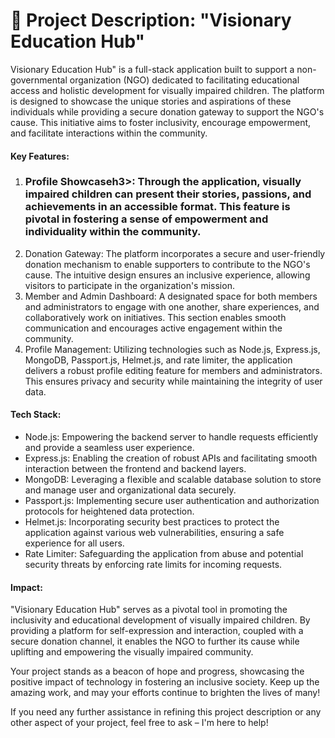 <h1>🌟 Project Description: "Visionary Education Hub"</h1>
<p>Visionary Education Hub" is a full-stack application built to support a non-governmental organization (NGO) dedicated to facilitating educational access and holistic development for visually impaired children. The platform is designed to showcase the unique stories and aspirations of these individuals while providing a secure donation gateway to support the NGO's cause. This initiative aims to foster inclusivity, encourage empowerment, and facilitate interactions within the community.</p>
<h4>Key Features:</h4>
<ol>
    <li> <b><h3>Profile Showcase</b>h3>: Through the application, visually impaired children can present their stories, passions, and achievements in an accessible format. This feature is pivotal in fostering a sense of empowerment and individuality within the community.</li>
    <li><b></b>Donation Gateway: The platform incorporates a secure and user-friendly donation mechanism to enable supporters to contribute to the NGO's cause. The intuitive design ensures an inclusive experience, allowing visitors to participate in the organization's mission.</li>
    <li><b></b>Member and Admin Dashboard: A designated space for both members and administrators to engage with one another, share experiences, and collaboratively work on initiatives. This section enables smooth communication and encourages active engagement within the community.</li>
    <li><b></b>Profile Management: Utilizing technologies such as Node.js, Express.js, MongoDB, Passport.js, Helmet.js, and rate limiter, the application delivers a robust profile editing feature for members and administrators. This ensures privacy and security while maintaining the integrity of user data.</li>
</ol>
<h4>Tech Stack:</h4>
<ul>
    <li>Node.js: Empowering the backend server to handle requests efficiently and provide a seamless user experience.</li>
    <li> Express.js: Enabling the creation of robust APIs and facilitating smooth interaction between the frontend and backend layers.</li>
    <li>MongoDB: Leveraging a flexible and scalable database solution to store and manage user and organizational data securely.</li>
    <li> Passport.js: Implementing secure user authentication and authorization protocols for heightened data protection.</li>
    <li>Helmet.js: Incorporating security best practices to protect the application against various web vulnerabilities, ensuring a safe experience for all users.</li>
    <li>Rate Limiter: Safeguarding the application from abuse and potential security threats by enforcing rate limits for incoming requests.</li>
</ul>
<h4>Impact:</h4>
"Visionary Education Hub" serves as a pivotal tool in promoting the inclusivity and educational development of visually impaired children. By providing a platform for self-expression and interaction, coupled with a secure donation channel, it enables the NGO to further its cause while uplifting and empowering the visually impaired community.

Your project stands as a beacon of hope and progress, showcasing the positive impact of technology in fostering an inclusive society. Keep up the amazing work, and may your efforts continue to brighten the lives of many!

If you need any further assistance in refining this project description or any other aspect of your project, feel free to ask – I'm here to help!
